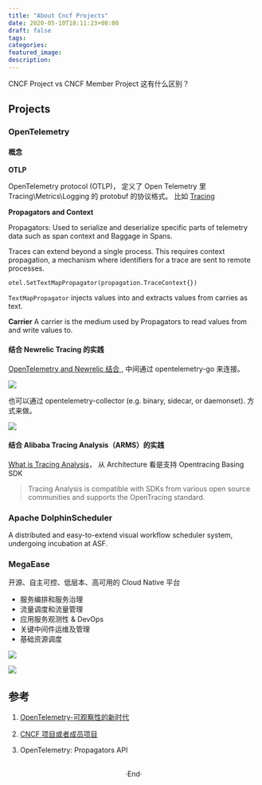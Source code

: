 ```yaml
---
title: "About Cncf Projects"
date: 2020-05-10T18:11:23+08:00
draft: false
tags: 
categories: 
featured_image: 
description: 
---
```

CNCF Project vs CNCF Member Project 这有什么区别？ 

## Projects
### OpenTelemetry

#### 概念

**OTLP** 

OpenTelemetry protocol (OTLP)， 定义了 Open Telemetry 里 Tracing\Metrics\Logging 的 protobuf 的协议格式。 比如 [ Tracing ](https://github.com/open-telemetry/opentelemetry-proto/blob/main/opentelemetry/proto/trace/v1/trace.proto) 


**Propagators and Context** 

Propagators: Used to serialize and deserialize specific parts of telemetry data such as span context and Baggage in Spans.

Traces can extend beyond a single process. This requires context propagation, a mechanism where identifiers for a trace are sent to remote processes.


```golang
otel.SetTextMapPropagator(propagation.TraceContext{})
```

`TextMapPropagator` injects values into and extracts values from carries as text.

**Carrier**
A carrier is the medium used by Propagators to read values from and write values to.

#### 结合 Newrelic Tracing 的实践
[ OpenTelemetry and Newrelic 结合 ](https://docs.newrelic.com/docs/integrations/open-source-telemetry-integrations/opentelemetry/opentelemetry-quick-start/), 中间通过 opentelemetry-go 来连接。 

![](https://docs.newrelic.com/44724d5e137a64a9b9f426e1bcddc445/native_otlp.svg)

也可以通过 opentelemetry-collector (e.g. binary, sidecar, or daemonset). 方式来做。

![](https://docs.newrelic.com/2500a84a188882f4b0ecf1d270689112/native_otlp_with_collector.svg) 

#### 结合 Alibaba Tracing Analysis（ARMS）的实践
[What is Tracing Analysis](https://www.alibabacloud.com/help/en/application-real-time-monitoring-service/latest/what-is-tracing-analysis)， 从 Architecture 看是支持 Opentracing Basing SDK

> Tracing Analysis is compatible with SDKs from various open source communities and supports the OpenTracing standard.


### Apache DolphinScheduler
A distributed and easy-to-extend visual workflow scheduler system, undergoing incubation at ASF.


### MegaEase 
开源、自主可控、低层本、高可用的 Cloud Native 平台

- 服务编排和服务治理
- 流量调度和流量管理
- 应用服务观测性 & DevOps
- 关键中间件运维及管理
- 基础资源调度

![](https://megaease.com/imgs/cloud.native.stack.zh.png) 

![](https://megaease.com/imgs/cloud.native.arch.zh.png) 




## 参考

1. [OpenTelemetry-可观察性的新时代 ](https://juejin.im/post/5d3572c1e51d45776147620f)

2. [CNCF 项目或者成员项目](https://landscape.cncf.io/project=member)

3. OpenTelemetry: Propagators API

<br>

<center>  ·End·  </center>
